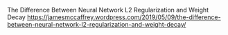 The Difference Between Neural Network L2 Regularization and Weight Decay https://jamesmccaffrey.wordpress.com/2019/05/09/the-difference-between-neural-network-l2-regularization-and-weight-decay/
